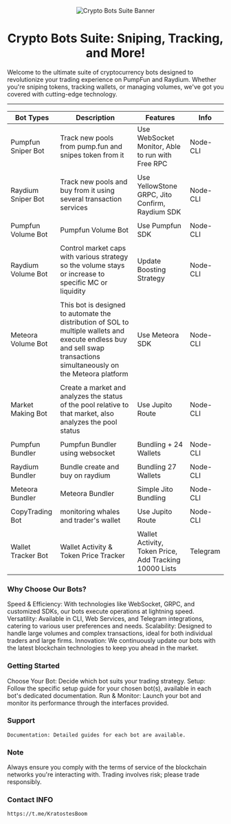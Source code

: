 <p align="center">
  <img src="https://github.com/user-attachments/assets/3b83cfcc-fbe3-414d-8b55-80d0a9b7ee9b" alt="Crypto Bots Suite Banner">
</p>
<h1 align="center">
  Crypto Bots Suite: Sniping, Tracking, and More!
</h1>
  
  Welcome to the ultimate suite of cryptocurrency bots designed to revolutionize your trading experience on PumpFun and Raydium. Whether you're sniping tokens, tracking wallets, or managing volumes, we've got you covered with cutting-edge technology.

--------------------


|     **Bot Types**      |                 **Description**                 | **Features**                                                  |  **Info**  |
| ---------------------  | ----------------------------------------------- | ------------------------------------------------------------- | ---------- |
|  Pumpfun Sniper Bot    |  Track new pools from pump.fun and snipes token from it | Use WebSocket Monitor, Able to run with Free RPC              |  Node-CLI  |
|                        |                                                 |                                                               |            |
|  Raydium Sniper Bot    | Track new pools and buy from it using several transaction services | Use YellowStone GRPC, Jito Confirm, Raydium SDK               |  Node-CLI  |
|                        |                                                 |                                                               |            |
|  Pumpfun Volume Bot    | Pumpfun Volume Bot                              | Use Pumpfun SDK                                               |  Node-CLI  |
|                        |                                                 |                                                               |            |
|  Raydium Volume Bot    | Control market caps with various strategy so the volume stays or increase to specific MC or liquidity   | Update Boosting Strategy  |  Node-CLI  |
|                        |                                                 |                                                               |            |
|  Meteora Volume Bot    | This bot is designed to automate the distribution of SOL to multiple wallets and execute endless buy and sell swap transactions simultaneously on the Meteora platform | Use Meteora SDK  |  Node-CLI  |
|                        |                                                 |                                                               |            |
|  Market Making Bot      | Create a market and analyzes the status of the pool relative to that market, also analyzes the pool status | Use Jupito Route   |  Node-CLI  |
|                        |                                                 |                                                               |            |
|  Pumpfun Bundler       | Pumpfun Bundler using websocket                 | Bundling + 24 Wallets                                         |  Node-CLI  |
|                        |                                                 |                                                               |            |
|  Raydium Bundler       | Bundle create and buy on raydium                | Bundling 27 Wallets                                           |  Node-CLI  |
|                        |                                                 |                                                               |            |
|  Meteora Bundler       | Meteora Bundler                                 | Simple Jito Bundling                                          |  Node-CLI  |
|                        |                                                 |                                                               |            |
|  CopyTrading Bot       |  monitoring whales and trader's wallet          | Use Jupito Route                                              |  Node-CLI  |
|                        |                                                 |                                                               |            |
|  Wallet Tracker Bot    | Wallet Activity & Token Price Tracker           | Wallet Activity, Token Price, Add Tracking 10000 Lists        |  Telegram  |

### Why Choose Our Bots?
   Speed & Efficiency: With technologies like WebSocket, GRPC, and customized SDKs, our bots execute operations at lightning speed.
    Versatility: Available in CLI, Web Services, and Telegram integrations, catering to various user preferences and needs.
    Scalability: Designed to handle large volumes and complex transactions, ideal for both individual traders and large firms.
    Innovation: We continuously update our bots with the latest blockchain technologies to keep you ahead in the market.

### Getting Started
  Choose Your Bot: Decide which bot suits your trading strategy.
    Setup: Follow the specific setup guide for your chosen bot(s), available in each bot's dedicated documentation.
    Run & Monitor: Launch your bot and monitor its performance through the interfaces provided.

### Support
    Documentation: Detailed guides for each bot are available.

### Note
  Always ensure you comply with the terms of service of the blockchain networks you're interacting with. Trading involves risk; please trade responsibly.

### Contact INFO

    https://t.me/KratostesBoom
